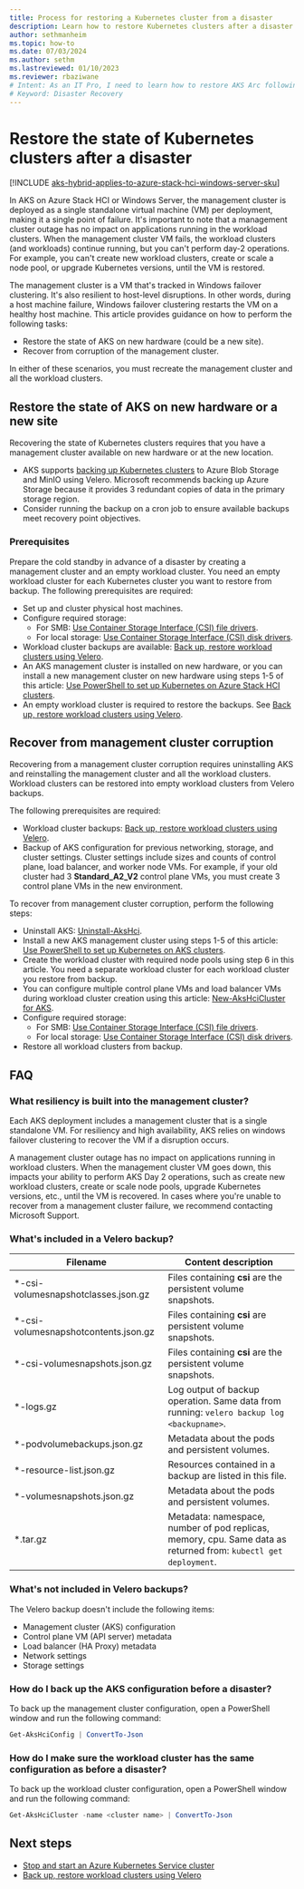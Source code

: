 ```yaml
---
title: Process for restoring a Kubernetes cluster from a disaster
description: Learn how to restore Kubernetes clusters after a disaster.
author: sethmanheim
ms.topic: how-to
ms.date: 07/03/2024
ms.author: sethm 
ms.lastreviewed: 01/10/2023
ms.reviewer: rbaziwane
# Intent: As an IT Pro, I need to learn how to restore AKS Arc following a disaster.
# Keyword: Disaster Recovery
---
```


# Restore the state of Kubernetes clusters after a disaster

[!INCLUDE [aks-hybrid-applies-to-azure-stack-hci-windows-server-sku](includes/aks-hci-applies-to-skus/aks-hybrid-applies-to-azure-stack-hci-windows-server-sku.md)]

In AKS on Azure Stack HCI or Windows Server, the management cluster is deployed as a single standalone virtual machine (VM) per deployment, making it a single point of failure. It's important to note that a management cluster outage has no impact on applications running in the workload clusters. When the management cluster VM fails, the workload clusters (and workloads) continue running, but you can't perform day-2 operations. For example, you can't create new workload clusters, create or scale a node pool, or upgrade Kubernetes versions, until the VM is restored.

The management cluster is a VM that's tracked in Windows failover clustering. It's also resilient to host-level disruptions. In other words, during a host machine failure, Windows failover clustering restarts the VM on a healthy host machine. This article provides guidance on how to perform the following tasks:

- Restore the state of AKS on new hardware (could be a new site).  
- Recover from corruption of the management cluster.

In either of these scenarios, you must recreate the management cluster and all the workload clusters.  

## Restore the state of AKS on new hardware or a new site  

Recovering the state of Kubernetes clusters requires that you have a management cluster available on new hardware or at the new location.

- AKS supports [backing up Kubernetes clusters](backup-workload-cluster.md) to Azure Blob Storage and MinIO using Velero. Microsoft recommends backing up Azure Storage because it provides 3 redundant copies of data in the primary storage region.
- Consider running the backup on a cron job to ensure available backups meet recovery point objectives.  

### Prerequisites

Prepare the cold standby in advance of a disaster by creating a management cluster and an empty workload cluster. You need an empty workload cluster for each Kubernetes cluster you want to restore from backup. The following prerequisites are required:

- Set up and cluster physical host machines.
- Configure required storage:
  - For SMB: [Use Container Storage Interface (CSI) file drivers](/azure/aks/hybrid/container-storage-interface-files).
  - For local storage: [Use Container Storage Interface (CSI) disk drivers](/azure/aks/hybrid/container-storage-interface-disks#create-a-custom-storage-class-for-an-aks-on-azure-stack-hci-and-windows-server-disk).
- Workload cluster backups are available: [Back up, restore workload clusters using Velero](/azure/aks/hybrid/backup-workload-cluster#use-velero-to-create-a-workload-cluster-backup).
- An AKS management cluster is installed on new hardware, or you can install a new management cluster on new hardware using steps 1-5 of this article: [Use PowerShell to set up Kubernetes on Azure Stack HCI clusters](/azure/aks/hybrid/kubernetes-walkthrough-powershell).
- An empty workload cluster is required to restore the backups. See [Back up, restore workload clusters using Velero](/azure/aks/hybrid/backup-workload-cluster#use-velero-to-restore-a-workload-cluster).

## Recover from management cluster corruption

Recovering from a management cluster corruption requires uninstalling AKS and reinstalling the management cluster and all the workload clusters. Workload clusters can be restored into empty workload clusters from Velero backups.  

The following prerequisites are required:

- Workload cluster backups: [Back up, restore workload clusters using Velero](/azure/aks/hybrid/backup-workload-cluster#use-velero-to-create-a-workload-cluster-backup).
- Backup of AKS configuration for previous networking, storage, and cluster settings. Cluster settings include sizes and counts of control plane, load balancer, and worker node VMs. For example, if your old cluster had 3 **Standard_A2_V2** control plane VMs, you must create 3 control plane VMs in the new environment.

To recover from management cluster corruption, perform the following steps:

- Uninstall AKS: [Uninstall-AksHci](/azure/aks/hybrid/reference/ps/uninstall-akshci).
- Install a new AKS management cluster using steps 1-5 of this article: [Use PowerShell to set up Kubernetes on AKS clusters](/azure/aks/hybrid/kubernetes-walkthrough-powershell).
- Create the workload cluster with required node pools using step 6 in this article. You need a separate workload cluster for each workload cluster you restore from backup.
- You can configure multiple control plane VMs and load balancer VMs during workload cluster creation using this article: [New-AksHciCluster for AKS](/azure/aks/hybrid/reference/ps/new-akshcicluster).
- Configure required storage:
  - For SMB: [Use Container Storage Interface (CSI) file drivers](/azure/aks/hybrid/container-storage-interface-files).
  - For local storage: [Use Container Storage Interface (CSI) disk drivers](/azure/aks/hybrid/container-storage-interface-disks#create-a-custom-storage-class-for-an-aks-on-azure-stack-hci-and-windows-server-disk).
- Restore all workload clusters from backup.

## FAQ

### What resiliency is built into the management cluster?

Each AKS deployment includes a management cluster that is a single standalone VM. For resiliency and high availability, AKS relies on windows failover clustering to recover the VM if a disruption occurs.

A management cluster outage has no impact on applications running in workload clusters. When the management cluster VM goes down, this impacts your ability to perform AKS Day 2 operations, such as create new workload clusters, create or scale node pools, upgrade Kubernetes versions, etc., until the VM is recovered. In cases where you're unable to recover from a management cluster failure, we recommend contacting Microsoft Support.

### What's included in a Velero backup?  

| Filename                       | Content description                                     |
| ------------------------------------ | ------------------------------------------------------------ |
| *-csi-volumesnapshotclasses.json.gz  | Files containing **csi** are the persistent volume snapshots.  |
| *-csi-volumesnapshotcontents.json.gz | Files containing **csi** are persistent volume snapshots.     |
| *-csi-volumesnapshots.json.gz        | Files containing **csi** are the persistent volume snapshots.  |
| *-logs.gz                            | Log output of backup operation. Same data from running: `velero backup log <backupname>`. |
| *-podvolumebackups.json.gz           | Metadata about the pods and persistent volumes.              |
| *-resource-list.json.gz              | Resources contained in a backup are listed in this file.     |
| *-volumesnapshots.json.gz            | Metadata about the pods and persistent volumes.              |
| *.tar.gz                             | Metadata: namespace, number of pod replicas, memory, cpu. Same data as returned from: `kubectl get deployment`. |

### What's not included in Velero backups?

The Velero backup doesn't include the following items:

- Management cluster (AKS) configuration
- Control plane VM (API server) metadata  
- Load balancer (HA Proxy) metadata  
- Network settings  
- Storage settings

### How do I back up the AKS configuration before a disaster?

To back up the management cluster configuration, open a PowerShell window and run the following command:

```powershell
Get-AksHciConfig | ConvertTo-Json 
```

### How do I make sure the workload cluster has the same configuration as before a disaster?

To back up the workload cluster configuration, open a PowerShell window and run the following command:

``` powershell
Get-AksHciCluster -name <cluster name> | ConvertTo-Json 
```

## Next steps

- [Stop and start an Azure Kubernetes Service cluster](stop-start-cluster.md)
- [Back up, restore workload clusters using Velero](backup-workload-cluster.md)

